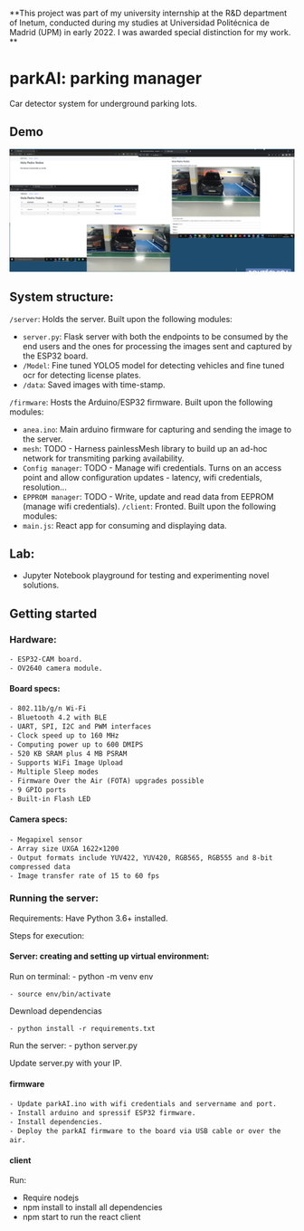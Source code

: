 
**This project was part of my university internship at the R&D department of Inetum, conducted during my studies at Universidad Politécnica de Madrid (UPM) in early 2022. I was awarded special distinction for my work. **

# parkAI: parking manager
Car detector system for underground parking lots. 

## Demo

![Demo](demo.png)

## System structure:
 
`/server`: Holds the server. Built upon the following modules:
   - `server.py`: Flask server with both the endpoints to be consumed by the end users and the ones for processing the images sent and captured by the ESP32 board. 
   - `/Model`: Fine tuned YOLO5 model for detecting vehicles and fine tuned ocr for detecting license plates.  
   - `/data`: Saved images with time-stamp. 

`/firmware`:  Hosts the Arduino/ESP32 firmware. Built upon the following modules: 
   - `anea.ino`: Main arduino firmware for capturing and sending the image to the server.
   - `mesh`:  TODO - Harness painlessMesh library to build up an ad-hoc network for transmiting parking availability. 
   - `Config manager`: TODO -  Manage wifi credentials. Turns on an access point and allow configuration updates - latency, wifi credentials, resolution...
   - `EPPROM manager`: TODO -  Write, update and read data from EEPROM (manage wifi credentials).
`/client`:  Fronted. Built upon the following modules: 
   - `main.js`: React app for consuming and displaying data.
  
## Lab:
 - Jupyter Notebook playground for testing and experimenting novel solutions. 

## Getting started
### Hardware:
    - ESP32-CAM board. 
    - OV2640 camera module.
#### Board specs:
    - 802.11b/g/n Wi-Fi
    - Bluetooth 4.2 with BLE
    - UART, SPI, I2C and PWM interfaces
    - Clock speed up to 160 MHz
    - Computing power up to 600 DMIPS
    - 520 KB SRAM plus 4 MB PSRAM
    - Supports WiFi Image Upload
    - Multiple Sleep modes
    - Firmware Over the Air (FOTA) upgrades possible
    - 9 GPIO ports
    - Built-in Flash LED

#### Camera specs:
    - Megapixel sensor
    - Array size UXGA 1622×1200
    - Output formats include YUV422, YUV420, RGB565, RGB555 and 8-bit compressed data
    - Image transfer rate of 15 to 60 fps

### Running the server:


Requirements: Have Python 3.6+ installed.

Steps for execution: 

#### Server: creating  and setting up virtual environment:

Run on terminal: 
    - python -m venv env

    - source env/bin/activate

Dewnload dependencias

    - python install -r requirements.txt
 
Run the server: 
    - python server.py

Update server.py with your IP.  

#### firmware
    - Update parkAI.ino with wifi credentials and servername and port. 
    - Install arduino and spressif ESP32 firmware. 
    - Install dependencies. 
    - Deploy the parkAI firmware to the board via USB cable or over the air. 


#### client

Run: 
- Require nodejs
- npm install to install all dependencies
- npm start to run the react client
